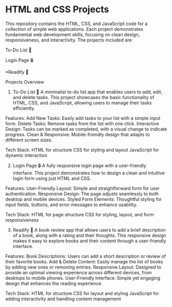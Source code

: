 # HTML and CSS Projects
This repository contains the HTML, CSS, and JavaScript code for a collection of simple web applications. Each project demonstrates fundamental web development skills, focusing on clean design, responsiveness, and interactivity. The projects included are:

To-Do List 📑

Login Page 🔒

*Readify 📕

Projects Overview

1. To-Do List 📑
A minimalist to-do list app that enables users to add, edit, and delete tasks. This project showcases the basic functionality of HTML, CSS, and JavaScript, allowing users to manage their tasks efficiently.

Features:
Add New Tasks: Easily add tasks to your list with a simple input form.
Delete Tasks: Remove tasks from the list with one click.
Interactive Design: Tasks can be marked as completed, with a visual change to indicate progress.
Clean & Responsive: Mobile-friendly design that adapts to different screen sizes.

Tech Stack:
HTML for structure
CSS for styling and layout
JavaScript for dynamic interaction

2. Login Page 🔒
A fully responsive login page with a user-friendly interface. This project demonstrates how to design a clean and intuitive login form using just HTML and CSS.

Features:
User-Friendly Layout: Simple and straightforward form for user authentication.
Responsive Design: The page adjusts seamlessly to both desktop and mobile devices.
Styled Form Elements: Thoughtful styling for input fields, buttons, and error messages to enhance usability.

Tech Stack:
HTML for page structure
CSS for styling, layout, and form responsiveness

3. Readify 📕
A book review app that allows users to add a brief description of a book, along with a rating and their thoughts. This responsive design makes it easy to explore books and their content through a user-friendly interface.

Features:
Book Descriptions: Users can add a short description or review of their favorite books.
Add & Delete Content: Easily manage the list of books by adding new ones or removing entries.
Responsive Layout: Designed to provide an optimal viewing experience across different devices, from desktops to mobile phones.
User-Friendly Interface: Simple yet engaging design that enhances the reading experience.

Tech Stack:
HTML for structure
CSS for layout and styling
JavaScript for adding interactivity and handling content management




